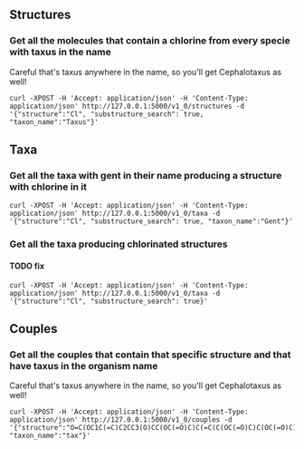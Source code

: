 ## Structures

### Get all the molecules that contain a chlorine from every specie with taxus in the name

Careful that's taxus anywhere in the name, so you'll get Cephalotaxus as well!

```shell
curl -XPOST -H 'Accept: application/json' -H 'Content-Type: application/json' http://127.0.0.1:5000/v1_0/structures -d '{"structure":"Cl", "substructure_search": true, "taxon_name":"Taxus"}'
```

## Taxa

### Get all the taxa with gent in their name producing a structure with chlorine in it

```shell
curl -XPOST -H 'Accept: application/json' -H 'Content-Type: application/json' http://127.0.0.1:5000/v1_0/taxa -d '{"structure":"Cl", "substructure_search": true, "taxon_name":"Gent"}'
```

### Get all the taxa producing chlorinated structures

#### TODO fix

```shell
curl -XPOST -H 'Accept: application/json' -H 'Content-Type: application/json' http://127.0.0.1:5000/v1_0/taxa -d '{"structure":"Cl", "substructure_search": true}'
```

## Couples

### Get all the couples that contain that specific structure and that have taxus in the organism name

Careful that's taxus anywhere in the name, so you'll get Cephalotaxus as well!

```shell
curl -XPOST -H 'Accept: application/json' -H 'Content-Type: application/json' http://127.0.0.1:5000/v1_0/couples -d '{"structure":"O=C(OC1C(=C)C2CC3(O)CC(OC(=O)C)C(=C(C(OC(=O)C)C(OC(=O)C)C2(C)C(OC(=O)C)C1)C3(C)C)C)C=CC=4C=CC=CC4", "taxon_name":"tax"}'
```
